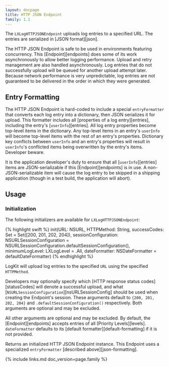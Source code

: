 ```yaml
---
layout: docpage
title: HTTP JSON Endpoint
family: 1.1
---
```


The `LXLogHTTPJSONEndpoint` uploads log entries to a specified URL. The entries are serialized in [JSON format][json].

The HTTP JSON Endpoint is safe to be used in environments featuring concurrency. This [Endpoint][endpoints] does some of its work asynchronously to allow better logging performance. Upload and retry management are also handled asynchronously. Log entries that do not successfully upload will be queued for another upload attempt later. Because network performance is very unpredictable, log entries are not guaranteed to be delivered in the order in which they were generated.

## Entry Formatting

The HTTP JSON Endpoint is hard-coded to include a special `entryFormatter` that converts each log entry into a dictionary, then JSON serializes it for upload. This formatter includes all [properties of a log entry][entries], including the entry's [`userInfo`][entries]. All log entry properties become top-level items in the dictionary. Any top-level items in an entry's `userInfo` will become top-level items with the rest of an entry's properties. Dictionary key conflicts between `userInfo` and an entry's properties will result in `userInfo`'s conflicted items being overwritten by the entry's items. Developer beware.

It is the application developer's duty to ensure that all [`userInfo`][entries] items are JSON-serializable if this [Endpoint][endpoints] is in use. A non-JSON-serializable item will cause the log entry to be skipped in a shipping application (though in a test build, the application will abort).

## Usage

### Initialization

The following initializers are available for `LXLogHTTPJSONEndpoint`:

{% highlight swift %}
init(URL: NSURL, HTTPMethod: String, successCodes: Set<Int> = Set([200, 201, 202, 204]), sessionConfiguration: NSURLSessionConfiguration = NSURLSessionConfiguration.defaultSessionConfiguration(), minimumLogLevel: LXLogLevel = .All, dateFormatter: NSDateFormatter = defaultDateFormatter)
{% endhighlight %}

LogKit will upload log entries to the specified `URL` using the specified `HTTPMethod`.

Developers may optionally specify which [HTTP response status codes][statusCodes] will denote a successful upload, and what [`NSURLSessionConfiguration`][nsURLSessionConfig] should be used when creating the Endpoint's session. These arguments default to `{200, 201, 202, 204}` and `.defaultSessionConfiguration()` respectively. Both arguments are optional and may be excluded.

All other arguments are optional and may be excluded. By default, the [Endpoint][endpoints] accepts entries of all [Priority Levels][levels]. `dateFormatter` defaults to its [default formatter][default-formatting] if it is not provided.

Returns an initialized HTTP JSON Endpoint instance. This Endpoint uses a specialized `entryFormatter` [described above][json-formatting].


{% include links.md doc_version=page.family %}
